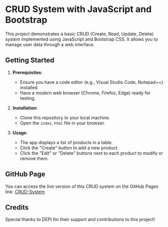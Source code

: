 # CRUD System with JavaScript and Bootstrap

This project demonstrates a basic CRUD (Create, Read, Update, Delete) system implemented using JavaScript and Bootstrap CSS. It allows you to manage user data through a web interface.

## Getting Started

1. **Prerequisites**:
   - Ensure you have a code editor (e.g., Visual Studio Code, Notepad++) installed.
   - Have a modern web browser (Chrome, Firefox, Edge) ready for testing.

2. **Installation**:
   - Clone this repository to your local machine.
   - Open the `index.html` file in your browser.

3. **Usage**:
   - The app displays a list of products in a table.
   - Click the "Create" button to add a new product.
   - Click the "Edit" or "Delete" buttons next to each product to modify or remove them.

## GitHub Page

You can access the live version of this CRUD system on the GitHub Pages link: [CRUD-System](https://haneenakram.github.io/CRUD-System/)

## Credits

Special thanks to DEPI for their support and contributions to this project!
